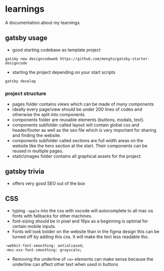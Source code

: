 # learnings

A documentation about my learnings.

## gatsby usage

- good starting codebase as template project

```
gatsby new designcodeweb https://github.com/mengto/gatsby-starter-designcode
```

- starting the project depending on your start scripts

```
gatsby develop
```

### project structure

- pages folder contains views which can be made of many components
- ideally every page/view should be under 200 lines of codes and otherwise the split into components
- components folder are reusable elements (buttons, modals, text).
- components subfolder called layout will contain global css and header/footer as well as the seo file which is very important for sharing and finding the website.
- components subfolder called sections are full width areas on the website like the hero section at the start. Their components can be reused in multiple pages.
- static\images folder contains all graphical assets for the project.

## gatsby trivia

- offers very good SEO out of the box

## CSS

- typing `-apple` into the css with vscode will autocomplete to all mac os fonts with fallbacks for other machines.
- font-sizing should be in pixel and 16px as a beginning is optimal for certain mobile inputs.
- Fonts will look bolder on the website than in the figma design this can be turned off by adding this css. It will make the text less readable tho.

```
-webkit-font-smoothing: antialiased;
-moz-osx-font-smoothing: grayscale;
```

- Removing the underline of `<a>` elements can make sense because the underline can affect other text when used in buttons
